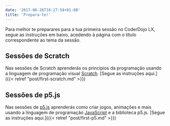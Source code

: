 ```yaml
---
date: '2017-06-26T18:27:58+01:00'
title: 'Prepara-te!'
---
```


<!---
Atenção! Os jovens acima dos 8 anos de idade devem trazer um computador portátil e seguir as instruções de preparação. Os jovens até 8 anos devem trazer um tablet (iPad ou Android) com o ScratchJr instalado.
-->

Para melhor te preparares para a tua primeira sessão no CoderDojo LX, segue as instruções em baixo, acedendo à página com o título correspondente ao tema da sessão.

## Sessões de Scratch

Nas sessões de Scratch aprenderás os princípios da programação usando a linguagem de programação visual [Scratch](https://scratch.mit.edu/). [Segue as instruções aqui.]({{< relref "post/first-scratch.md" >}})

## Sessões de p5.js

Nas sessões de [p5.js](https://p5js.org/) aprenderás como criar jogos, animações e mais usando a linguagem de programação [JavaScript](https://www.wikiwand.com/pt/JavaScript) e a biblioteca p5.js. [Segue as instruções aqui.]({{< relref "post/first-p5.md" >}})

<!-- The first-minecraft.md page is still empty.
## Sessões de Minecraft

Nas sessões de Minecraft aprenderás os princípios da programação usando o jogo Minecraft. [Segue as instruções aqui.]({{< relref "post/first-minecraft.md" >}})
-->